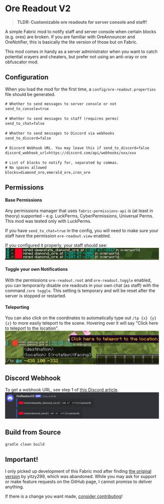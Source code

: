 # Ore Readout V2

> **TLDR: Customizable ore readouts for server console and staff!**

A simple Fabric mod to notify staff and server console when certain blocks (e.g. ores) are broken.
If you are familiar with OreAnnouncer and OreNotifier, 
this is basically the lite version of those but on Fabric.

This mod comes in handy as a server administrator 
when you want to catch potential xrayers and cheaters,
but prefer not using an anti-xray or ore obfuscator mod.

## Configuration

When you load the mod for the first time, a `config/ore-readout.properties` file should be generated.

```properties
# Whether to send messages to server console or not
send_to_console=true

# Whether to send messages to staff (requires perms)
send_to_chat=false

# Whether to send messages to Discord via webhooks
send_to_discord=false

# Discord Webhook URL. You may leave this if send_to_discord=false
discord_webhook_url=https://discord.com/api/webhooks/xxx/xxx

# List of blocks to notify for, separated by commas.
# No spaces allowed
blocks=diamond_ore,emerald_ore,iron_ore
```

## Permissions

#### Base Permissions

Any permissions manager that uses `fabric-permissions-api` is (at least in theory) supported 
– e.g. LuckPerms, CyberPermissions, Universal Perms. This mod was tested only with LuckPerms.

If you have `send_to_chat=true` in the config, you will need to make sure
your staff have the permission `ore-readout.view` enabled.

If you configured it properly, your staff should see:
![](/docs/assets/chat.png)

#### Toggle your own Notifications

With the permissions `ore-readout.root` and `ore-readout.toggle` enabled, you can temporarily disable ore readouts
in your own chat (as staff) with the command `/ore toggle`. 
This setting is temporary and will be reset after the server is stopped or restarted.

#### Teleporting

You can also click on the coordinates to automatically type out `/tp {x} {y} {z}` to more easily teleport to the scene. Hovering over it will say "Click here to teleport to the location".
![](/docs/assets/teleport.png)


## Discord Webhook

To get a webhook URL, see step 1 of [this Discord article](https://support.discord.com/hc/en-us/articles/228383668-Intro-to-Webhooks).
![](/docs/assets/discord2.png)

## Build from Source

```bash
gradle clean build
```

## Important!

I only picked up development of this Fabric mod after finding [the original version](https://modrinth.com/mod/ore-readout) by yitzy299,
which was abandoned. While you may ask for support or make feature requests on the GitHub page, I cannot promise to deliver anything.

If there is a change you want made, [consider contributing](https://github.com/Veivel/OreReadoutV2/issues)!